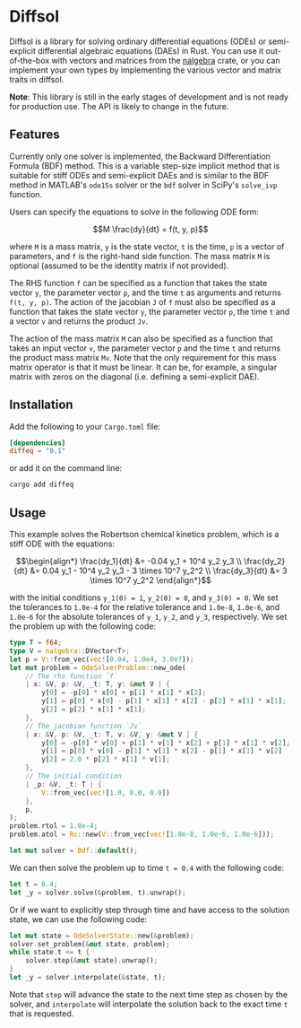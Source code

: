 # Diffsol

Diffsol is a library for solving ordinary differential equations (ODEs) or
semi-explicit differential algebraic equations (DAEs) in Rust. You can use it
out-of-the-box with vectors and matrices from the
[nalgebra](https://nalgebra.org) crate, or you can implement your own types by
implementing the various vector and matrix traits in diffsol.

**Note**: This library is still in the early stages of development and is not
ready for production use. The API is likely to change in the future.

## Features

Currently only one solver is implemented, the Backward Differentiation Formula
(BDF) method. This is a variable step-size implicit method that is suitable for
stiff ODEs and semi-explicit DAEs and is similar to the BDF method in MATLAB's
`ode15s` solver or the `bdf` solver in SciPy's `solve_ivp` function.

Users can specify the equations to solve in the following ODE form:

```math
M \frac{dy}{dt} = f(t, y, p)
```

where `M` is a mass matrix, `y` is the state vector, `t` is the time, `p` is a
vector of parameters, and `f` is the right-hand side function. The mass matrix
`M` is optional (assumed to be the identity matrix if not provided).

The RHS function `f`  can be specified as a function
that takes the state vector `y`, the parameter vector `p`, and the time `t` as
arguments and returns `f(t, y, p)`. The action of the jacobian `J` of `f` must also be specified as a
function that takes the state vector `y`, the parameter vector `p`, the time `t`
and a vector `v` and returns the product `Jv`.

The action of the mass matrix `M` can also be specified as a function that takes an input vector `v`,
the parameter vector `p` and the time `t` and returns the product mass matrix `Mv`. 
Note that the only requirement for this mass matrix operator is that it must be linear. 
It can be, for example, a singular matrix with zeros on the diagonal (i.e. defining a semi-explicit DAE).

## Installation

Add the following to your `Cargo.toml` file:

```toml
[dependencies]
diffeq = "0.1"
```

or add it on the command line:

```sh
cargo add diffeq
```

## Usage

This example solves the Robertson chemical kinetics problem, which is a stiff ODE with the equations:

```math
\begin{align*}
\frac{dy_1}{dt} &= -0.04 y_1 + 10^4 y_2 y_3 \\
\frac{dy_2}{dt} &= 0.04 y_1 - 10^4 y_2 y_3 - 3 \times 10^7 y_2^2 \\
\frac{dy_3}{dt} &= 3 \times 10^7 y_2^2
\end{align*}
```

with the initial conditions `y_1(0) = 1`, `y_2(0) = 0`, and `y_3(0) = 0`. We set
the tolerances to `1.0e-4` for the relative tolerance and `1.0e-8`, `1.0e-6`,
and `1.0e-6` for the absolute tolerances of `y_1`, `y_2`, and `y_3`,
respectively. We set the problem up with the following code:

```rust
type T = f64;
type V = nalgebra::DVector<T>;
let p = V::from_vec(vec![0.04, 1.0e4, 3.0e7]);
let mut problem = OdeSolverProblem::new_ode(
    // The rhs function `f` 
    | x: &V, p: &V, _t: T, y: &mut V | {
        y[0] = -p[0] * x[0] + p[1] * x[1] * x[2];
        y[1] = p[0] * x[0] - p[1] * x[1] * x[2] - p[2] * x[1] * x[1];
        y[2] = p[2] * x[1] * x[1];
    },
    // The jacobian function `Jv`
    | x: &V, p: &V, _t: T, v: &V, y: &mut V | {
        y[0] = -p[0] * v[0] + p[1] * v[1] * x[2] + p[1] * x[1] * v[2];
        y[1] = p[0] * v[0] - p[1] * v[1] * x[2] - p[1] * x[1] * v[2]  - 2.0 * p[2] * x[1] * v[1];
        y[2] = 2.0 * p[2] * x[1] * v[1];
    },
    // The initial condition
    | _p: &V, _t: T | {
        V::from_vec(vec![1.0, 0.0, 0.0])
    },
    p,
);
problem.rtol = 1.0e-4;
problem.atol = Rc::new(V::from_vec(vec![1.0e-8, 1.0e-6, 1.0e-6]));

let mut solver = Bdf::default();
```

We can then solve the problem up to time `t = 0.4` with the following code:

```rust
let t = 0.4;
let _y = solver.solve(&problem, t).unwrap();
```

Or if we want to explicitly step through time and have access to the solution
state, we can use the following code:

```rust
let mut state = OdeSolverState::new(&problem);
solver.set_problem(&mut state, problem);
while state.t <= t {
    solver.step(&mut state).unwrap();
}
let _y = solver.interpolate(&state, t);
```

Note that `step` will advance the state to the next time step as chosen by the
solver, and `interpolate` will interpolate the solution back to the exact time
`t` that is requested.



